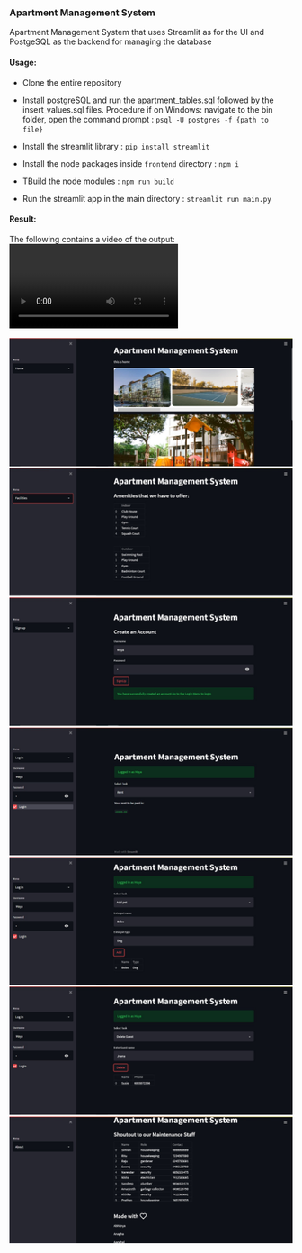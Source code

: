 ### Apartment Management System

Apartment Management System that uses Streamlit as for the UI and PostgeSQL as the backend for managing the database

#### Usage:

- Clone the entire repository

- Install postgreSQL and run the apartment_tables.sql followed by the insert_values.sql files.
Procedure if on Windows: navigate to the bin folder, open the command prompt : `psql -U postgres -f {path to file}`

- Install the streamlit library : `pip install streamlit`

- Install the node packages inside `frontend` directory : `npm i`

- TBuild the node modules : `npm run build`

- Run the streamlit app in the main directory : `streamlit run main.py`

#### Result:

The following contains a video of the output:
![result](file.mp4)

![Home Page](images/1.png?raw=true )
![Alt text](images/2.png?raw=true "Querying")
![Alt text](images/3.png?raw=true "Sign up")
![Alt text](images/4.png?raw=true "Log in")
![Alt text](images/5.png?raw=true "Insertion")
![Alt text](images/6.png?raw=true "Deletion")
![Alt text](images/7.png?raw=true "End")
